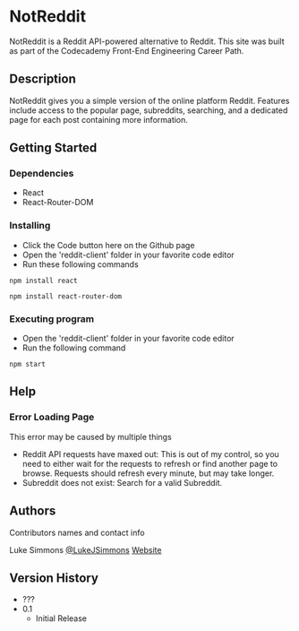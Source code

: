 # NotReddit

NotReddit is a Reddit API-powered alternative to Reddit. This site was built as part of the Codecademy Front-End Engineering Career Path.

## Description

NotReddit gives you a simple version of the online platform Reddit. Features include access to the popular page, subreddits, searching, and a dedicated page for each post containing more information.

## Getting Started

### Dependencies

* React
* React-Router-DOM

### Installing

* Click the Code button here on the Github page
* Open the 'reddit-client' folder in your favorite code editor
* Run these following commands
```
npm install react

npm install react-router-dom
```

### Executing program

* Open the 'reddit-client' folder in your favorite code editor
* Run the following command
```
npm start
```

## Help

### Error Loading Page
This error may be caused by multiple things
* Reddit API requests have maxed out: This is out of my control, so you need to either wait for the requests to refresh or find another page to browse. Requests should refresh every minute, but may take longer.
* Subreddit does not exist: Search for a valid Subreddit.

## Authors

Contributors names and contact info

Luke Simmons
[@LukeJSimmons](https://twitter.com/LukeJSimmons)
[Website](https://lukesimmons.me)

## Version History

* ???
* 0.1
    * Initial Release
